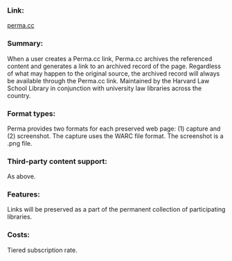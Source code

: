 ### Link: 
[perma.cc](http://perma.cc/) 

### Summary: 
When a user creates a Perma.cc link, Perma.cc archives the referenced content and generates a link to an archived record of the page. Regardless of what may happen to the original source, the archived record will always be available through the Perma.cc link. Maintained by the Harvard Law School Library in conjunction with university law libraries across the country.

### Format types: 
Perma provides two formats for each preserved web page: (1) capture and (2) screenshot. The capture uses the WARC file format. The screenshot is a .png file.

### Third-party content support: 
As above.

### Features: 
Links will be preserved as a part of the permanent collection of participating libraries.

### Costs: 
Tiered subscription rate.
